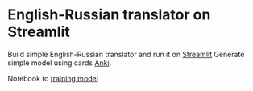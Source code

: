# English-Russian translator on Streamlit

Build simple English-Russian translator and run it on [Streamlit](https://www.streamlit.io/)
Generate simple model using cards [Anki](http://www.manythings.org/anki/rus-eng.zip).

Notebook to [training model]()